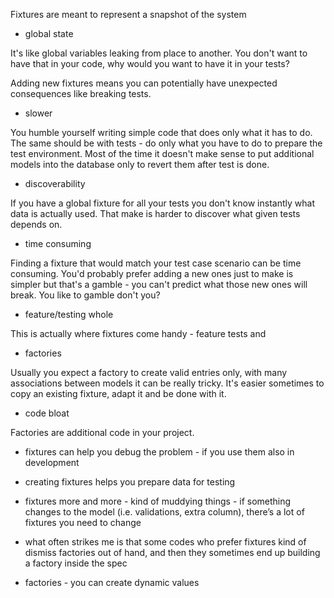Fixtures are meant to represent a snapshot of the system

- global state

It's like global variables leaking from place to another. You don't want to have that in your code, why would you want to have it in your tests?

Adding new fixtures means you can potentially have unexpected consequences like breaking tests.

- slower

You humble yourself writing simple code that does only what it has to do. The same should be with tests - do only what you have to do to prepare the test environment. Most of the time it doesn't make sense to put additional models into the database only to revert them after test is done.

- discoverability

If you have a global fixture for all your tests you don't know instantly what data is actually used. That make is harder to discover what given tests depends on.

- time consuming

Finding a fixture that would match your test case scenario can be time consuming. You'd probably prefer adding a new ones just to make is simpler but that's a gamble - you can't predict what those new ones will break. You like to gamble don't you?

- feature/testing whole

This is actually where fixtures come handy - feature tests and 

- factories

Usually you expect a factory to create valid entries only, with many associations between models it can be really tricky. It's easier sometimes to copy an existing fixture, adapt it and be done with it.

- code bloat

Factories are additional code in your project.

- fixtures can help you debug the problem - if you use them also in development

- creating fixtures helps you prepare data for testing

- fixtures more and more - kind of muddying things - if something changes to the model (i.e. validations, extra column), there’s a lot of fixtures you need to change

- what often strikes me is that some codes who prefer fixtures kind of dismiss factories out of hand, and then they sometimes end up building a factory inside the spec
 
- factories - you can create dynamic values
